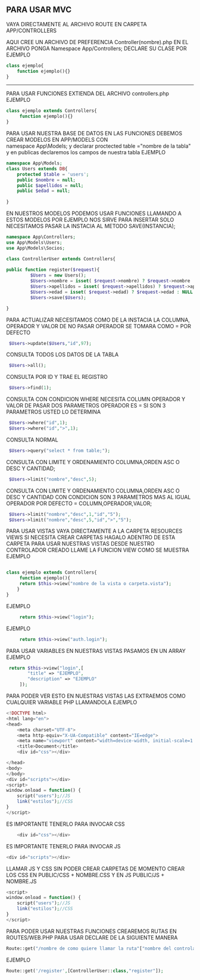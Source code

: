 
## PARA USAR MVC 
VAYA DIRECTAMENTE AL ARCHIVO ROUTE EN CARPETA APP/CONTROLLERS

AQUI CREE UN ARCHIVO DE PREFERENCIA Controller(nombre).php
EN EL ARCHIVO PONGA 
Namespace App/Controllers;
DECLARE SU CLASE POR EJEMPLO 
```PHP
class ejemplo{
    function ejemplo(){}
}
```
------------------------------------------------------
PARA USAR FUNCIONES EXTIENDA DEL ARCHIVO controllers.php
EJEMPLO
```PHP
class ejemplo extends Controllers{
     function ejemplo(){}
}
```
PARA USAR NUESTRA BASE DE DATOS EN LAS FUNCIONES DEBEMOS CREAR MODELOS EN APP/MODELS CON  
namespace App\Models; y declarar proctected table ="nombre de la tabla" y en publicas declaremos los campos de nuestra tabla 
EJEMPLO
```PHP
namespace App\Models;
class Users extends DB{
    protected $table = 'users';
    public $nombre = null;
    public $apellidos = null;
    public $edad = null;
    
}
```
EN NUESTROS MODELOS PODEMOS USAR FUNCIONES LLAMANDO A ESTOS MODELOS POR EJEMPLO 
NOS SIRVE PARA INSERTAR SOLO NECESITAMOS PASAR LA INSTACIA AL METODO SAVE(INSTANCIA);
```PHP
namespace App\Controllers;
use App\Models\Users;
use App\Models\Socios;

class ControllerUser extends Controllers{
  
public function register($request){
         $Users = new Users();
         $Users->nombre = isset( $request->nombre) ? $request->nombre : NULL ;
         $Users->apellidos = isset( $request->apellidos) ? $request->apellidos : NULL ;
         $Users->edad = isset( $request->edad) ? $request->edad : NULL ;       
         $Users->save($Users);

}
```
PARA ACTUALIZAR NECESITAMOS COMO DE LA INSTACIA LA COLUMNA, OPERADOR Y VALOR DE NO PASAR OPERADOR SE TOMARA COMO = POR DEFECTO
```PHP
 $Users->update($Users,"id",97);    
```
CONSULTA TODOS LOS DATOS DE LA TABLA 
```PHP
 $Users->all();
```
CONSULTA POR ID Y TRAE EL REGISTRO
```PHP
 $Users->find(1);
```
CONSULTA CON CONDICION WHERE NECESITA COLUMN OPERADOR Y VALOR DE PASAR DOS PARAMETROS OPERADOR ES = SI SON 3 PARAMETROS USTED LO DETERMINA
```PHP
 $Users->where("id",1);
 $Users->where("id",">",1);
```
CONSULTA NORMAL
```PHP
 $Users->query("select * from table;");
```
CONSULTA CON LIMITE Y ORDENAMIENTO COLUMNA,ORDEN ASC O DESC Y CANTIDAD;
```PHP
 $Users->limit("nombre","desc",5);
```
CONSULTA CON LIMITE Y ORDENAMIENTO COLUMNA,ORDEN ASC O DESC Y CANTIDAD CON CONDICION SON 3 PARAMETROS MAS AL IGUAL OPERADOR POR DEFECTO =  COLUMN,OPERADOR,VALOR;
```PHP
 $Users->limit("nombre","desc",1,"id","5");
 $Users->limit("nombre","desc",5,"id",">","5");
```
PARA USAR VISTAS VAYA DIRECTAMENTE A LA CARPETA RESOURCES VIEWS SI NECESITA CREAR CARPETAS HAGALO ADENTRO DE ESTA CARPETA
PARA USAR NUESTRAS VISTAS DESDE NUESTRO CONTROLADOR CREADO LLAME LA FUNCION VIEW COMO SE MUESTRA
EJEMPLO
```PHP

class ejemplo extends Controllers{
     function ejemplo(){
     return $this->view("nombre de la vista o carpeta.vista");
    }
}
```
EJEMPLO 
```PHP
     return $this->view("login");
```
EJEMPLO
```PHP
     return $this->view("auth.login");
```
PARA USAR VARIABLES EN NUESTRAS VISTAS PASAMOS EN UN ARRAY EJEMPLO
```PHP
 return $this->view("login",[
        "title" => "EJEMPLO",
        "description" => "EJEMPLO"
     ]);
```
PARA PODER VER ESTO EN NUESTRAS VISTAS LAS EXTRAEMOS COMO CUALQUIER VARIABLE PHP LLAMANDOLA 
EJEMPLO
```PHP
<!DOCTYPE html>
<html lang="en">
<head>
    <meta charset="UTF-8">
    <meta http-equiv="X-UA-Compatible" content="IE=edge">
    <meta name="viewport" content="width=device-width, initial-scale=1.0">
    <title>Document</title>
    <div id="css"></div>

</head>
<body>
</body>
<div id="scripts"></div>
<script>
window.onload = function() {
    script("users");//JS
    link("estilos");//CSS
}    
</script>
```
ES IMPORTANTE TENERLO PARA INVOCAR CSS
```PHP
    <div id="css"></div>
```
ES IMPORTANTE TENERLO PARA INVOCAR JS
```PHP
<div id="scripts"></div>
```
LLAMAR JS Y CSS SIN PODER CREAR CARPETAS DE MOMENTO CREAR LOS CSS EN PUBLIC/CSS + NOMBRE.CSS Y EN JS PUBLIC/JS + NOMBRE.JS
```PHP
<script>
window.onload = function() {
    script("users");//JS
    link("estilos");//CSS
}    
</script>
```
PARA PODER USAR NUESTRAS FUNCIONES CREAREMOS RUTAS EN ROUTES/WEB.PHP
PARA USAR DECLARE DE LA SIGUIENTE MANERA 
```PHP
Route::get("/nombre de como quiere llamar la ruta"["nombre del controlador::class,"funcion a llamar"]);
```
EJEMPLO
```PHP
Route::get('/register',[ControllerUser::class,"register"]);
```

